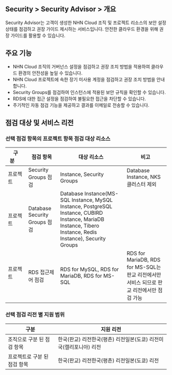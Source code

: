 ## Security > Security Advisor > 개요

Security Advisor는 고객이 생성한 NHN Cloud 조직 및 프로젝트 리소스의 보안 설정 상태를 점검하고 권장 가이드 제시하는 서비스입니다. 안전한 클라우드 환경을 위해 권장 가이드를 활용할 수 있습니다.

## 주요 기능
* NHN Cloud 조직의 거버넌스 설정을 점검하고 권장 조치 방법을 적용하여 클라우드 환경의 안전성을 높일 수 있습니다.
* NHN Cloud 프로젝트에 속한 장기 미사용 계정을 점검하고 권장 조치 방법을 안내합니다.
* Security Groups를 점검하여 인스턴스에 적용된 보안 규칙을 확인할 수 있습니다.
* RDS에 대한 접근 설정을 점검하여 불필요한 접근을 차단할 수 있습니다.
* 주기적인 자동 점검 기능을 제공하고 결과를 이메일로 전송할 수 있습니다.

## 점검 대상 및 서비스 리전
### 선택 점검 항목의 프로젝트 항목 점검 대상 리소스
|구분&nbsp;&nbsp;&nbsp;&nbsp;&nbsp;|점검 항목|대상 리소스|비고|
|---|---|---|---|
|프로젝트 &nbsp;&nbsp;&nbsp;&nbsp;&nbsp; |Security Groups 점검|Instance, Security Groups|Database Instance, NKS 클러스터 제외|
|프로젝트 &nbsp;&nbsp;&nbsp;&nbsp;&nbsp;|Database Security Groups 점검|Database Instance(MS-SQL Instance, MySQL Instance, PostgreSQL Instance, CUBIRD Instance, MariaDB Instance, Tibero Instance, Redis Instance), Security Groups|
|프로젝트 &nbsp;&nbsp;&nbsp;&nbsp;&nbsp;&nbsp;&nbsp;&nbsp;&nbsp;&nbsp; |RDS 접근제어 점검|RDS for MySQL, RDS for MariaDB, RDS for MS-SQL|RDS for MariaDB, RDS for MS-SQL는 판교 리전에서만 서비스 되므로 판교 리전에서만 점검 가능|

### 선택 점검 리전 별 지원 범위
|구분|지원 리전|
|---|---|
|조직으로 구분 된 점검 항목|한국(판교) 리전한국(평촌) 리전일본(도쿄) 리전미국(캘리포니아) 리전|
|프로젝트로 구분 된 점검 항목|한국(판교) 리전한국(평촌) 리전일본(도쿄) 리전|
